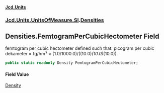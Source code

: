 #### [Jcd.Units](index.md 'index')
### [Jcd.Units.UnitsOfMeasure.SI](Jcd.Units.UnitsOfMeasure.SI.md 'Jcd.Units.UnitsOfMeasure.SI').[Densities](Densities.md 'Jcd.Units.UnitsOfMeasure.SI.Densities')

## Densities.FemtogramPerCubicHectometer Field

femtogram per cubic hectometer defined such that: picogram per cubic dekameter = fg/hm³ × (1.0/1000.0)/((10.0)*(10.0)*(10.0)).

```csharp
public static readonly Density FemtogramPerCubicHectometer;
```

#### Field Value
[Density](Density.md 'Jcd.Units.UnitTypes.Density')